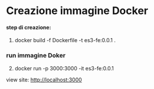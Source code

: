 # Creazione immagine Docker

#### step di creazione:
1. docker build -f Dockerfile -t es3-fe:0.0.1 .

### run immagine Doker
2. docker run -p 3000:3000 -it es3-fe:0.0.1

view site: [http://localhost:3000](http://localhost:3000)
